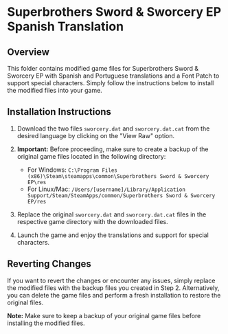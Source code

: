 # Superbrothers Sword & Sworcery EP Spanish Translation

## Overview
This folder contains modified game files for Superbrothers Sword & Sworcery EP with Spanish and Portuguese translations and a Font Patch to support special characters. Simply follow the instructions below to install the modified files into your game.

## Installation Instructions

1. Download the two files `sworcery.dat` and `sworcery.dat.cat` from the desired language by clicking on the "View Raw" option.

2. **Important:** Before proceeding, make sure to create a backup of the original game files located in the following directory:
   - For Windows: `C:\Program Files (x86)\Steam\steamapps\common\Superbrothers Sword & Sworcery EP\res`
   - For Linux/Mac: `/Users/[username]/Library/Application Support/Steam/SteamApps/common/Superbrothers Sword & Sworcery EP/res`

3. Replace the original `sworcery.dat` and `sworcery.dat.cat` files in the respective game directory with the downloaded files.

4. Launch the game and enjoy the translations and support for special characters.

## Reverting Changes

If you want to revert the changes or encounter any issues, simply replace the modified files with the backup files you created in Step 2. Alternatively, you can delete the game files and perform a fresh installation to restore the original files.

**Note:** Make sure to keep a backup of your original game files before installing the modified files.
